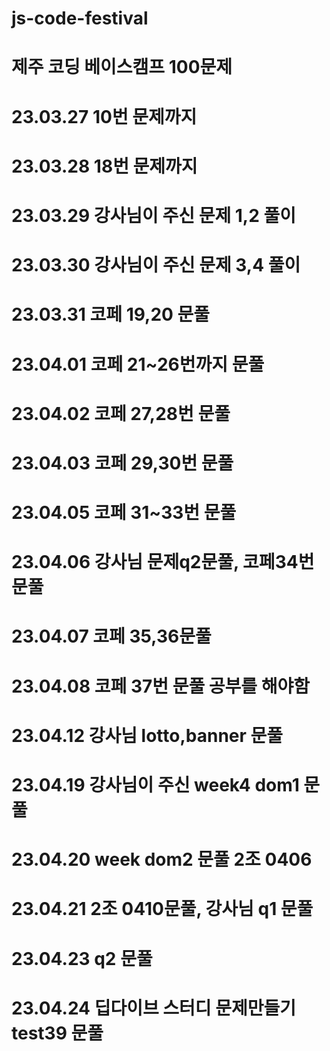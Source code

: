 # js-code-festival
# 제주 코딩 베이스캠프 100문제
# 23.03.27 10번 문제까지
# 23.03.28 18번 문제까지
# 23.03.29 강사님이 주신 문제 1,2 풀이
# 23.03.30 강사님이 주신 문제 3,4 풀이
# 23.03.31 코페 19,20 문풀
# 23.04.01 코페 21~26번까지 문풀
# 23.04.02 코페 27,28번 문풀
# 23.04.03 코페 29,30번 문풀
# 23.04.05 코페 31~33번 문풀
# 23.04.06 강사님 문제q2문풀, 코페34번 문풀
# 23.04.07 코페 35,36문풀
# 23.04.08 코페 37번 문풀 공부를 해야함
# 23.04.12 강사님 lotto,banner 문풀
# 23.04.19 강사님이 주신 week4 dom1 문풀
# 23.04.20 week dom2 문풀 2조 0406 
# 23.04.21 2조 0410문풀, 강사님 q1 문풀
# 23.04.23 q2 문풀
# 23.04.24 딥다이브 스터디 문제만들기 test39 문풀
